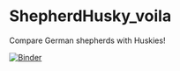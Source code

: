 # ShepherdHusky_voila
Compare German shepherds with Huskies! 

[![Binder](https://mybinder.org/badge_logo.svg)](https://mybinder.org/v2/gh/sylvainbonnot/ShepherdHusky_voila.git/master?urlpath=%2Fvoila%2Frender%2FDogComparatorWebApp.ipynb)
